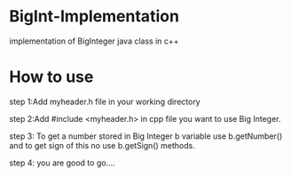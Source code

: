 # BigInt-Implementation
implementation of BigInteger java class in c++

# How to use
step 1:Add myheader.h file in your working directory

step 2:Add #include <myheader.h> in cpp file you want to use Big Integer.

step 3: To get a number stored in Big Integer b variable use
b.getNumber() and to get sign of this no use 
b.getSign() methods.

step 4:
you are good to go....
